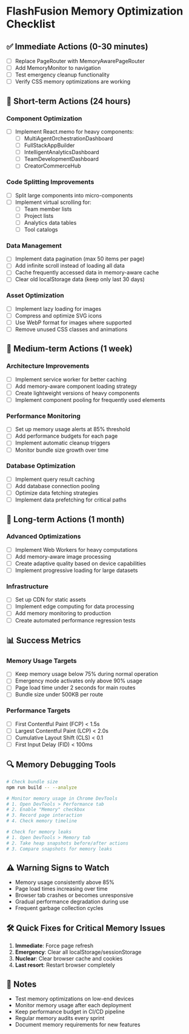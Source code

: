 # FlashFusion Memory Optimization Checklist

## ✅ Immediate Actions (0-30 minutes)
- [ ] Replace PageRouter with MemoryAwarePageRouter
- [ ] Add MemoryMonitor to navigation
- [ ] Test emergency cleanup functionality
- [ ] Verify CSS memory optimizations are working

## 🚀 Short-term Actions (24 hours)
### Component Optimization
- [ ] Implement React.memo for heavy components:
  - [ ] MultiAgentOrchestrationDashboard
  - [ ] FullStackAppBuilder  
  - [ ] IntelligentAnalyticsDashboard
  - [ ] TeamDevelopmentDashboard
  - [ ] CreatorCommerceHub

### Code Splitting Improvements
- [ ] Split large components into micro-components
- [ ] Implement virtual scrolling for:
  - [ ] Team member lists
  - [ ] Project lists  
  - [ ] Analytics data tables
  - [ ] Tool catalogs

### Data Management
- [ ] Implement data pagination (max 50 items per page)
- [ ] Add infinite scroll instead of loading all data
- [ ] Cache frequently accessed data in memory-aware cache
- [ ] Clear old localStorage data (keep only last 30 days)

### Asset Optimization  
- [ ] Implement lazy loading for images
- [ ] Compress and optimize SVG icons
- [ ] Use WebP format for images where supported
- [ ] Remove unused CSS classes and animations

## 🔧 Medium-term Actions (1 week)
### Architecture Improvements
- [ ] Implement service worker for better caching
- [ ] Add memory-aware component loading strategy
- [ ] Create lightweight versions of heavy components
- [ ] Implement component pooling for frequently used elements

### Performance Monitoring
- [ ] Set up memory usage alerts at 85% threshold
- [ ] Add performance budgets for each page
- [ ] Implement automatic cleanup triggers
- [ ] Monitor bundle size growth over time

### Database Optimization
- [ ] Implement query result caching
- [ ] Add database connection pooling
- [ ] Optimize data fetching strategies
- [ ] Implement data prefetching for critical paths

## 🎯 Long-term Actions (1 month)
### Advanced Optimizations
- [ ] Implement Web Workers for heavy computations
- [ ] Add memory-aware image processing
- [ ] Create adaptive quality based on device capabilities
- [ ] Implement progressive loading for large datasets

### Infrastructure  
- [ ] Set up CDN for static assets
- [ ] Implement edge computing for data processing
- [ ] Add memory monitoring to production
- [ ] Create automated performance regression tests

## 📊 Success Metrics
### Memory Usage Targets
- [ ] Keep memory usage below 75% during normal operation
- [ ] Emergency mode activates only above 90% usage  
- [ ] Page load time under 2 seconds for main routes
- [ ] Bundle size under 500KB per route

### Performance Targets
- [ ] First Contentful Paint (FCP) < 1.5s
- [ ] Largest Contentful Paint (LCP) < 2.0s
- [ ] Cumulative Layout Shift (CLS) < 0.1
- [ ] First Input Delay (FID) < 100ms

## 🔍 Memory Debugging Tools
```bash
# Check bundle size
npm run build -- --analyze

# Monitor memory usage in Chrome DevTools
# 1. Open DevTools > Performance tab
# 2. Enable "Memory" checkbox  
# 3. Record page interaction
# 4. Check memory timeline

# Check for memory leaks
# 1. Open DevTools > Memory tab
# 2. Take heap snapshots before/after actions
# 3. Compare snapshots for memory leaks
```

## ⚠️ Warning Signs to Watch
- Memory usage consistently above 85%
- Page load times increasing over time
- Browser tab crashes or becomes unresponsive  
- Gradual performance degradation during use
- Frequent garbage collection cycles

## 🛠️ Quick Fixes for Critical Memory Issues
1. **Immediate**: Force page refresh
2. **Emergency**: Clear all localStorage/sessionStorage
3. **Nuclear**: Clear browser cache and cookies
4. **Last resort**: Restart browser completely

## 📝 Notes
- Test memory optimizations on low-end devices
- Monitor memory usage after each deployment
- Keep performance budget in CI/CD pipeline
- Regular memory audits every sprint
- Document memory requirements for new features